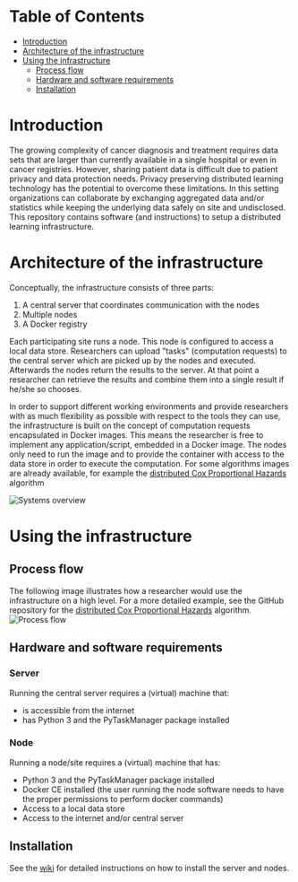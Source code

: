 # Table of Contents
* [Introduction](#introduction)
* [Architecture of the infrastructure](#architecture-of-the-infrastructure)
* [Using the infrastructure](#using-the-infrastructure)
  * [Process flow](#process-flow)
  * [Hardware and software requirements](#hardware-and-software-requirements)
  * [Installation](#installation)
  
# Introduction
The growing complexity of cancer diagnosis and treatment requires data sets that are larger than currently available in a single hospital or even in cancer registries. However, sharing patient data is difficult due to patient privacy and data protection needs. Privacy preserving distributed learning technology has the potential to overcome these limitations. In this setting organizations can collaborate by exchanging aggregated data and/or statistics while keeping the underlying data safely on site and undisclosed. This repository contains software (and instructions) to setup a distributed learning infrastructure.

# Architecture of the infrastructure
 Conceptually, the infrastructure consists of three parts:

1. A central server that coordinates communication with the nodes
1. Multiple nodes 
1. A Docker registry

Each participating site runs a node. This node is configured to access a local data store. Researchers can upload "tasks" (computation requests) to the central server which are picked up by the nodes and executed. Afterwards the nodes return the results to the server. At that point a researcher can retrieve the results and combine them into a single result if he/she so chooses.

In order to support different working environments and provide researchers with as much flexibility as possible with respect to the tools they can use, the infrastructure is built on the concept of computation requests encapsulated in Docker images. This means the researcher is free to implement any application/script, embedded in a Docker image. The nodes only need to run the image and to provide the container with access to the data store in order to execute the computation. For some algorithms images are already available, for example the [distributed Cox Proportional Hazards](https://github.com/IKNL/dcoxph/) algorithm

![Systems overview](https://raw.githubusercontent.com/IKNL/pytaskmanager/master/img/systems_overview.png)


# Using the infrastructure
## Process flow
The following image illustrates how a researcher would use the infrastructure on a high level. For a more detailed example, see the GitHub repository for the [distributed Cox Proportional Hazards](https://github.com/IKNL/dcoxph/) algorithm.
![Process flow](https://raw.githubusercontent.com/IKNL/pytaskmanager/master/img/process_flow.png)

## Hardware and software requirements
### Server
Running the central server requires a (virtual) machine that:
* is accessible from the internet
* has Python 3 and the PyTaskManager package installed

### Node
Running a node/site requires a (virtual) machine that has:
* Python 3 and the PyTaskManager package installed
* Docker CE installed (the user running the node software needs to have the proper permissions to perform docker commands)
* Access to a local data store
* Access to the internet and/or central server

## Installation
See the [wiki](https://github.com/IKNL/pytaskmanager/wiki) for detailed instructions on how to install the server and nodes. 


